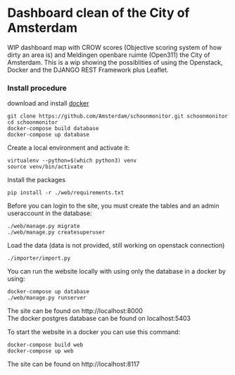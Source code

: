 # Dashboard clean of the City of Amsterdam #

WIP dashboard map with CROW scores (Objective scoring system of how dirty an area is) and Meldingen openbare ruimte (Open311) the City of Amsterdam.
This is a wip showing the possiblities of using the Openstack, Docker and the DJANGO REST Framework plus Leaflet.

### Install procedure ###
download and install <a href="https://www.docker.com">docker</a></br>

```
git clone https://github.com/Amsterdam/schoonmonitor.git schoonmonitor
cd schoonmonitor
docker-compose build database
docker-compose up database
```

Create a local environment and activate it:
```
virtualenv --python=$(which python3) venv
source venv/bin/activate
```

Install the packages 
```
pip install -r ./web/requirements.txt
```

Before you can login to the site, you must create the tables and an admin useraccount in the database:
```
./web/manage.py migrate
./web/manage.py createsuperuser
```

Load the data (data is not provided, still working on openstack connection)
```
./importer/import.py
```


You can run the website locally with using only the database in a docker by using:
```
docker-compose up database
./web/manage.py runserver
```

The site can be found on http://localhost:8000</br>
The docker postgres database can be found on localhost:5403

To start the website in a docker you can use this command:
```
docker-compose build web
docker-compose up web
```

The site can be found on http://localhost:8117</br>
